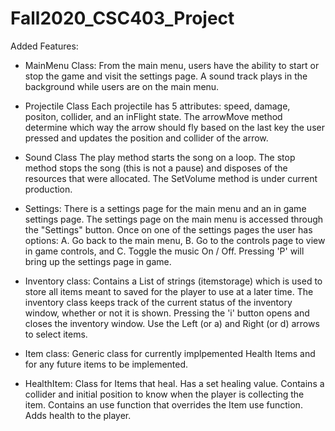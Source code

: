 # Fall2020_CSC403_Project

Added Features:

- MainMenu Class:
	From the main menu, users have the ability to start or stop the game and visit the settings page.
	A sound track plays in the background while users are on the main menu.

- Projectile Class
	Each projectile has 5 attributes: speed, damage, positon, collider, and an inFlight state.
	The arrowMove method determine which way the arrow should fly based on the last key the user pressed and updates the position and collider of the arrow.

- Sound Class
	The play method starts the song on a loop.
	The stop method stops the song (this is not a pause) and disposes of the resources that were allocated.
	The SetVolume method is under current production.

- Settings:
  	There is a settings page for the main menu and an in game settings page. The settings page on the main menu is accessed through the "Settings" button. Once on one
   	of the settings pages the user has options: A. Go back to the main menu, B. Go to the controls page to view in game controls, and C. Toggle the music On / Off.
  	Pressing 'P' will bring up the settings page in game. 

- Inventory class:
	Contains a List of strings (itemstorage) which is used to store all items meant to saved for the player to use at a later time.
  	The inventory class keeps track of the current status of the inventory window, whether or not it is shown.
	Pressing the 'i' button opens and closes the inventory window.
	Use the Left (or a) and Right (or d) arrows to select items.

 - Item class:
	Generic class for currently implpemented Health Items and for any future items to be implemented.
 
 - HealthItem:
	Class for Items that heal. Has a set healing value. Contains a collider and initial position to know when the player is collecting the item.
	Contains an use function that overrides the Item use function. Adds health to the player.
